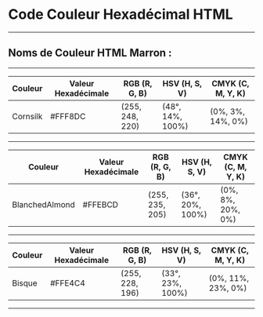 # **Code Couleur Hexadécimal HTML**

---

## **Noms de Couleur HTML Marron :**

---

| Couleur  | Valeur Hexadécimale | RGB (R, G, B) | HSV (H, S, V)    | CMYK (C, M, Y, K) |
|----------|----------------------|---------------|------------------|-------------------|
| Cornsilk | #FFF8DC              | (255, 248, 220)| (48°, 14%, 100%)| (0%, 3%, 14%, 0%) |

---

| Couleur        | Valeur Hexadécimale | RGB (R, G, B) | HSV (H, S, V)     | CMYK (C, M, Y, K) |
|----------------|----------------------|---------------|-------------------|-------------------|
| BlanchedAlmond | #FFEBCD              | (255, 235, 205)| (36°, 20%, 100%) | (0%, 8%, 20%, 0%) |

---

| Couleur | Valeur Hexadécimale | RGB (R, G, B) | HSV (H, S, V)    | CMYK (C, M, Y, K) |
|---------|----------------------|---------------|------------------|-------------------|
| Bisque  | #FFE4C4              | (255, 228, 196)| (33°, 23%, 100%)| (0%, 11%, 23%, 0%)|

---

